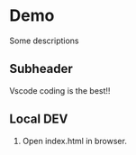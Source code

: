 # Demo

Some descriptions

## Subheader

Vscode coding is the best!!

## Local DEV

1. Open index.html in browser.